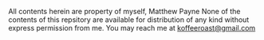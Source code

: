 All contents herein are property of myself, Matthew Payne
None of the contents of this repsitory are available for distribution of any kind without express permission from me.
You may reach me at koffeeroast@gmail.com
